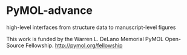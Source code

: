 # PyMOL-advance
high-level interfaces from structure data to manuscript-level figures


This work is funded by the Warren L. DeLano Memorial PyMOL Open-Source Fellowship. 
http://pymol.org/fellowship